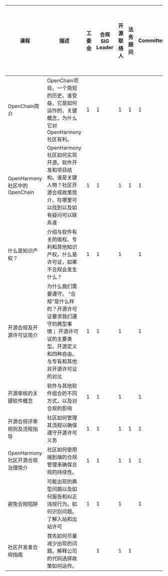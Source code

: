 |  课程                             |  描述                                                                                                                     |  工委会  |  合规SIG Leader  |  开源联络人  |  法务顾问        |  Committer  |  PMC      |  架构SIG  |  编译构建发布工程师  |
|---------------------------------|-------------------------------------------------------------------------------------------------------------------------|-------|----------------|---------|--------------|-------------|-----------|---------|-------------|
|  OpenChain简介                    |  OpenChain项目。一个简短的历史。谁受益，它是如何运作的，关键概念，为什么它对OpenHarmony社区有利。                                                             | 1     | 1              | 1       | 1            | 1           | 1         | 1       | 1           |
|  OpenHarmony社区中的OpenChain       |  OpenHarmony社区如何实现开源。软件开发和项目结构。谁是关键人物？社区开源合规政策简介、在哪里可以找到以及如有疑问可以联系谁                                                     | 1     | 1              | 1       | 1            | 1           | 1         | 1       | 1           |
|  什么是知识产权？                       |  介绍与软件有关的版权、专利和其他知识产权。什么是许可证，如果不合规会发生什么？                                                                                | 1     | 1              | 1       |              | 1           | 1         | 1       | 1           |
|  开源合规及开源许可证简介                   | 为什么我们需要遵守。 “合规”是什么样的？开源许可证要求我们遵守的典型事情； 开源许可证的主要类型。开源定义和四种自由。与专有和其他非开源许可证的对比                                             | 1     | 1              | 1       |              | 1           | 1         | 1       | 1           |
|  开源审核的关键软件概念                    |  软件与其他软件组合的不同方式，以及对合规的影响                                                                                                | 1     | 1              | 1       |              | 1           | 1         | 1       | 1           |
|  开源合规评审规则及流程指导                  |  社区如何管理其流程以确保遵守开源许可义务                                                                                                   | 1     | 1              | 1       | 1            | 1           | 1         | 1       | 1           |
|  OpenHarmony社区开源合规治理简介          |  社区如何使用端到端的合规管理来确保合规的持续性。                                                                                               | 1     | 1              | 1       | 1            | 1           | 1         | 1       | 1           |
|  避免合规陷阱                         |  可能出现的典型问题以及如何报告和纠正违规行为。如何识别问题。了解入站和出站许可                                                                                | 1     | 1              | 1       |              | 1           | 1         | 1       | 1           |
|  社区开发者合规指南                      |  首先如何尽量减少出现的问题。解释公司的代码选择政策如何运作。                                                                                         |       | 1              | 1       | 1            |             |           |         |             |
